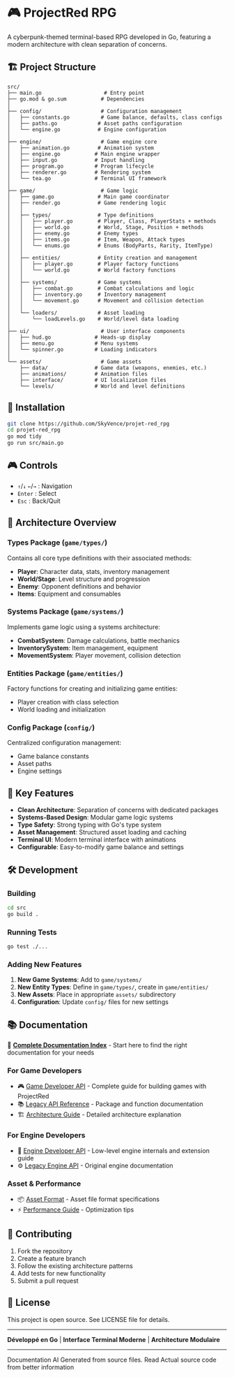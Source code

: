 # 🎮 ProjectRed RPG

A cyberpunk-themed terminal-based RPG developed in Go, featuring a modern architecture with clean separation of concerns.

## 🏗️ Project Structure

```
src/
├── main.go                    # Entry point
├── go.mod & go.sum           # Dependencies
│
├── config/                   # Configuration management
│   ├── constants.go          # Game balance, defaults, class configs
│   ├── paths.go             # Asset paths configuration
│   └── engine.go            # Engine configuration
│
├── engine/                   # Game engine core
│   ├── animation.go         # Animation system
│   ├── engine.go           # Main engine wrapper
│   ├── input.go            # Input handling
│   ├── program.go          # Program lifecycle
│   ├── renderer.go         # Rendering system
│   └── tea.go              # Terminal UI framework
│
├── game/                     # Game logic
│   ├── game.go              # Main game coordinator
│   ├── render.go            # Game rendering logic
│   │
│   ├── types/               # Type definitions
│   │   ├── player.go        # Player, Class, PlayerStats + methods
│   │   ├── world.go         # World, Stage, Position + methods  
│   │   ├── enemy.go         # Enemy types
│   │   ├── items.go         # Item, Weapon, Attack types
│   │   └── enums.go         # Enums (BodyParts, Rarity, ItemType)
│   │
│   ├── entities/            # Entity creation and management
│   │   ├── player.go        # Player factory functions
│   │   └── world.go         # World factory functions
│   │
│   ├── systems/             # Game systems
│   │   ├── combat.go        # Combat calculations and logic
│   │   ├── inventory.go     # Inventory management
│   │   └── movement.go      # Movement and collision detection
│   │
│   └── loaders/             # Asset loading
│       └── loadLevels.go    # World/level data loading
│
├── ui/                       # User interface components
│   ├── hud.go              # Heads-up display
│   ├── menu.go             # Menu systems
│   └── spinner.go          # Loading indicators
│
└── assets/                   # Game assets
    ├── data/               # Game data (weapons, enemies, etc.)
    ├── animations/         # Animation files
    ├── interface/          # UI localization files
    └── levels/             # World and level definitions
```

## 🚀 Installation

```bash
git clone https://github.com/SkyVence/projet-red_rpg
cd projet-red_rpg
go mod tidy
go run src/main.go
```

## 🎮 Controls

- `↑`/`↓` `←`/`→` : Navigation
- `Enter` : Select
- `Esc` : Back/Quit

## 🧩 Architecture Overview

### **Types Package** (`game/types/`)
Contains all core type definitions with their associated methods:
- **Player**: Character data, stats, inventory management
- **World/Stage**: Level structure and progression
- **Enemy**: Opponent definitions and behavior
- **Items**: Equipment and consumables

### **Systems Package** (`game/systems/`)
Implements game logic using a systems architecture:
- **CombatSystem**: Damage calculations, battle mechanics
- **InventorySystem**: Item management, equipment
- **MovementSystem**: Player movement, collision detection

### **Entities Package** (`game/entities/`)
Factory functions for creating and initializing game entities:
- Player creation with class selection
- World loading and initialization

### **Config Package** (`config/`)
Centralized configuration management:
- Game balance constants
- Asset paths
- Engine settings

## 🎯 Key Features

- **Clean Architecture**: Separation of concerns with dedicated packages
- **Systems-Based Design**: Modular game logic systems
- **Type Safety**: Strong typing with Go's type system
- **Asset Management**: Structured asset loading and caching
- **Terminal UI**: Modern terminal interface with animations
- **Configurable**: Easy-to-modify game balance and settings

## 🛠️ Development

### Building
```bash
cd src
go build .
```

### Running Tests
```bash
go test ./...
```

### Adding New Features

1. **New Game Systems**: Add to `game/systems/`
2. **New Entity Types**: Define in `game/types/`, create in `game/entities/`
3. **New Assets**: Place in appropriate `assets/` subdirectory
4. **Configuration**: Update `config/` files for new settings

## 📚 Documentation

📖 **[Complete Documentation Index](docs/README.md)** - Start here to find the right documentation for your needs

### For Game Developers
- 🎮 [Game Developer API](docs/game-developer-api.md) - Complete guide for building games with ProjectRed
- 📚 [Legacy API Reference](docs/api.md) - Package and function documentation
- 🏗️ [Architecture Guide](docs/architecture.md) - Detailed architecture explanation

### For Engine Developers  
- 🔧 [Engine Developer API](docs/engine-developer-api.md) - Low-level engine internals and extension guide
- ⚙️ [Legacy Engine API](docs/engine-api.md) - Original engine documentation

### Asset & Performance
- 📦 [Asset Format](docs/assets.md) - Asset file format specifications
- ⚡ [Performance Guide](docs/performance-guide.md) - Optimization tips

## 🤝 Contributing

1. Fork the repository
2. Create a feature branch
3. Follow the existing architecture patterns
4. Add tests for new functionality
5. Submit a pull request

## 📄 License

This project is open source. See LICENSE file for details.

---

**Développé en Go** | **Interface Terminal Moderne** | **Architecture Modulaire**

--- 
Documentation AI Generated from source files. Read Actual source code from better information
